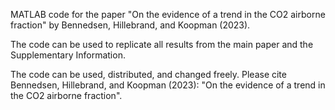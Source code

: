 MATLAB code for the paper "On the evidence of a trend in the CO2 airborne fraction" by Bennedsen, Hillebrand, and Koopman (2023).

The code can be used to replicate all results from the main paper and the Supplementary Information.

The code can be used, distributed, and changed freely. Please cite Bennedsen, Hillebrand, and Koopman (2023): "On the evidence of a trend in the CO2 airborne fraction".
